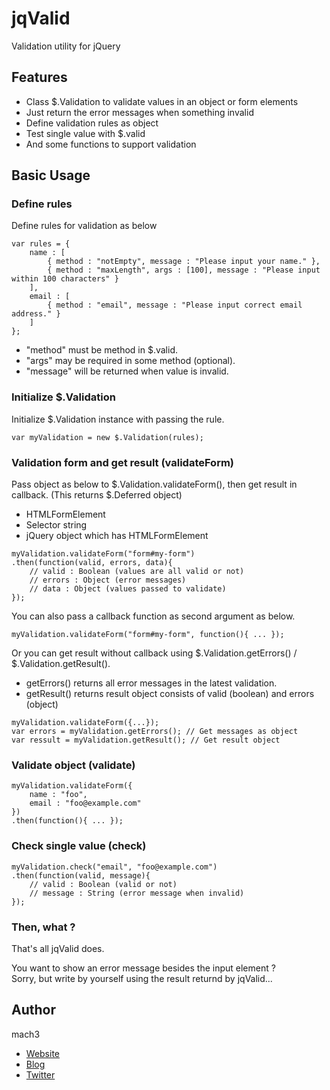 
# jqValid

Validation utility for jQuery

## Features

- Class $.Validation to validate values in an object or form elements
- Just return the error messages when something invalid
- Define validation rules as object
- Test single value with $.valid
- And some functions to support validation


## Basic Usage

### Define rules

Define rules for validation as below

```
var rules = {
	name : [
		{ method : "notEmpty", message : "Please input your name." },
		{ method : "maxLength", args : [100], message : "Please input within 100 characters" }
	],
	email : [
		{ method : "email", message : "Please input correct email address." }
	]
};
```

- "method" must be method in $.valid.
- "args" may be required in some method (optional).
- "message" will be returned when value is invalid.



### Initialize $.Validation

Initialize $.Validation instance with passing the rule.

```
var myValidation = new $.Validation(rules);
```

### Validation form and get result (validateForm)

Pass object as below to $.Validation.validateForm(), then get result in callback. (This returns $.Deferred object)

- HTMLFormElement
- Selector string
- jQuery object which has HTMLFormElement

```
myValidation.validateForm("form#my-form")
.then(function(valid, errors, data){
	// valid : Boolean (values are all valid or not)
	// errors : Object (error messages)
	// data : Object (values passed to validate)
});
```

You can also pass a callback function as second argument as below.

```
myValidation.validateForm("form#my-form", function(){ ... });
```

Or you can get result without callback using $.Validation.getErrors() / $.Validation.getResult().

- getErrors() returns all error messages in the latest validation.
- getResult() returns result object consists of valid (boolean) and errors (object)

```
myValidation.validateForm({...});
var errors = myValidation.getErrors(); // Get messages as object
var ressult = myValidation.getResult(); // Get result object
```

### Validate object (validate)

```
myValidation.validateForm({
	name : "foo",
	email : "foo@example.com"
})
.then(function(){ ... });
```

### Check single value (check)

```
myValidation.check("email", "foo@example.com")
.then(function(valid, message){
	// valid : Boolean (valid or not)
	// message : String (error message when invalid)
});
```

### Then, what ?

That's all jqValid does.

You want to show an error message besides the input element ?  
Sorry, but write by yourself using the result returnd by jqValid...


## Author

mach3

- [Website](http://www.mach3.jp)
- [Blog](http://blog.mach3.jp)
- [Twitter](http://twitter.com/mach3ss)

